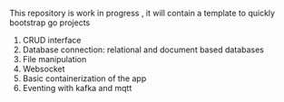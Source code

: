 This repository is work in progress , it will contain a template to quickly bootstrap go projects

1. CRUD interface
2. Database connection: relational and document based databases
3. File manipulation
4. Websocket
5. Basic containerization of the app
6. Eventing with kafka and mqtt

